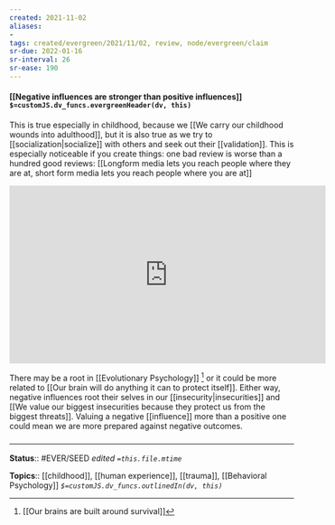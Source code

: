 ```yaml
---
created: 2021-11-02 
aliases:
- 
tags: created/evergreen/2021/11/02, review, node/evergreen/claim
sr-due: 2022-01-16
sr-interval: 26
sr-ease: 190
---
```


#### [[Negative influences are stronger than positive influences]] `$=customJS.dv_funcs.evergreenHeader(dv, this)`

This is true especially in childhood, because we [[We carry our childhood wounds into adulthood]], but it is also true as we try to [[socialization|socialize]] with others and seek out their [[validation]]. This is especially noticeable if you create things: one bad review is worse than a hundred good reviews: [[Longform media lets you reach people where they are at, short form media lets you reach people where you are at]]

<iframe width="560" height="315" src="https://www.youtube.com/embed/DVCpKfedfok?start=739" title="YouTube video player" frameborder="0" allow="accelerometer; autoplay; clipboard-write; encrypted-media; gyroscope; picture-in-picture" allowfullscreen></iframe>

There may be a root in [[Evolutionary Psychology]] [^1] or it could be more related to [[Our brain will do anything it can to protect itself]]. Either way, negative influences root their selves in our [[insecurity|insecurities]] and [[We value our biggest insecurities because they protect us from the biggest threats]]. Valuing a negative [[influence]] more than a positive one could mean we are more prepared against negative outcomes.

[^1]: [[Our brains are built around survival]]

### <hr class="footnote"/>

**Status**:: #EVER/SEED 
*edited `=this.file.mtime`*

**Topics**:: [[childhood]], [[human experience]], [[trauma]], [[Behavioral Psychology]]
*`$=customJS.dv_funcs.outlinedIn(dv, this)`*
